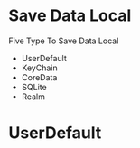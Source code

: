 # Save Data Local
Five Type To Save Data Local 
- UserDefault
- KeyChain
- CoreData
- SQLite
- Realm
# UserDefault
